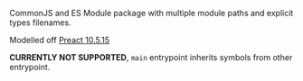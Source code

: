 CommonJS and ES Module package with multiple module paths and explicit types filenames.

Modelled off [Preact 10.5.15](https://github.com/preactjs/preact/tree/10.5.15)

**CURRENTLY NOT SUPPORTED**, `main` entrypoint inherits symbols from other entrypoint.
